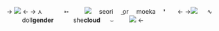 -> ![](https://cdn.discordapp.com/attachments/871900038647906384/1163395112378843167/blur_edges_4.jpg?ex=653f6b21&is=652cf621&hm=ae85ac754d1d6deea0cf25b6b01ecad04b21fafc651d03e1523f14246d12b350&) <-
->  ⋏       　　     　➳　   　      ![](　https://cdn.discordapp.com/attachments/1081047260466528266/1089365305727385720/image0.gif)　 seori 　 o͟r 　moeka　  ❜　　<-
->![]( https://cdn.discordapp.com/attachments/1081047248911216640/1092293347063906304/image0.gif)     　   ∿ 　  　  doll**gender**　　　 she**cloud**   　 ⌣     　　   ![](https://cdn.discordapp.com/attachments/1081047270050508850/1082150781257531512/image0.gif) <-
